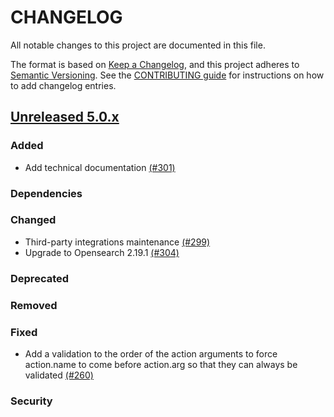 # CHANGELOG

All notable changes to this project are documented in this file.

The format is based on [Keep a Changelog](https://keepachangelog.com/en/1.0.0/), and this project adheres to [Semantic Versioning](https://semver.org/spec/v2.0.0.html). See the [CONTRIBUTING guide](./CONTRIBUTING.md#Changelog) for instructions on how to add changelog entries.

## [Unreleased 5.0.x]

### Added
- Add technical documentation [(#301)](https://github.com/wazuh/wazuh-indexer-plugins/pull/320)

### Dependencies

### Changed
- Third-party integrations maintenance [(#299)](https://github.com/wazuh/wazuh-indexer-plugins/pull/299)
- Upgrade to Opensearch 2.19.1 [(#304)](https://github.com/wazuh/wazuh-indexer-plugins/pull/304)

### Deprecated

### Removed

### Fixed
- Add a validation to the order of the action arguments to force action.name to come before action.arg so that they can always be validated [(#260)](https://github.com/wazuh/wazuh-indexer-plugins/issues/260)

### Security

[Unreleased 5.0.x]: https://github.com/wazuh/wazuh-indexer-plugins/compare/main...main
